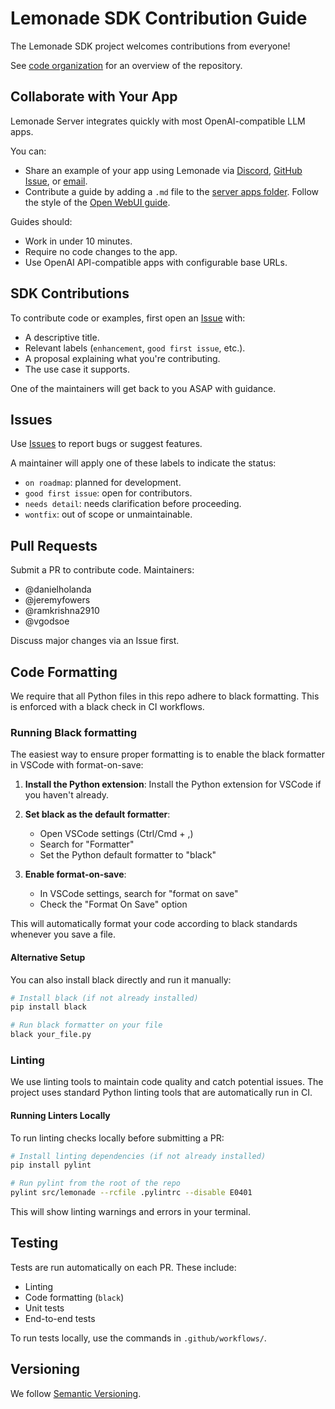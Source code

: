 # Lemonade SDK Contribution Guide

The Lemonade SDK project welcomes contributions from everyone!

See [code organization](https://github.com/lemonade-sdk/lemonade/blob/main/docs/code.md) for an overview of the repository.

## Collaborate with Your App

Lemonade Server integrates quickly with most OpenAI-compatible LLM apps.

You can:
- Share an example of your app using Lemonade via [Discord](https://discord.gg/5xXzkMu8Zk), [GitHub Issue](https://github.com/lemonade-sdk/lemonade/issues), or [email](mailto:lemonade@amd.com).
- Contribute a guide by adding a `.md` file to the [server apps folder](https://github.com/lemonade-sdk/lemonade/tree/main/docs/server/apps). Follow the style of the [Open WebUI guide](./server/apps/open-webui.md).

Guides should:
- Work in under 10 minutes.
- Require no code changes to the app.
- Use OpenAI API-compatible apps with configurable base URLs.

## SDK Contributions

To contribute code or examples, first open an [Issue](https://github.com/lemonade-sdk/lemonade/issues) with:
   - A descriptive title.
   - Relevant labels (`enhancement`, `good first issue`, etc.).
   - A proposal explaining what you're contributing.
   - The use case it supports.

One of the maintainers will get back to you ASAP with guidance.

## Issues

Use [Issues](https://github.com/lemonade-sdk/lemonade/issues) to report bugs or suggest features. 

A maintainer will apply one of these labels to indicate the status:
- `on roadmap`: planned for development.
- `good first issue`: open for contributors.
- `needs detail`: needs clarification before proceeding.
- `wontfix`: out of scope or unmaintainable.

## Pull Requests

Submit a PR to contribute code. Maintainers:
- @danielholanda
- @jeremyfowers
- @ramkrishna2910
- @vgodsoe

Discuss major changes via an Issue first.

## Code Formatting

We require that all Python files in this repo adhere to black formatting. This is enforced with a black check in CI workflows.

### Running Black formatting

The easiest way to ensure proper formatting is to enable the black formatter in VSCode with format-on-save:

1. **Install the Python extension**: Install the Python extension for VSCode if you haven't already.

2. **Set black as the default formatter**: 
   - Open VSCode settings (Ctrl/Cmd + ,)
   - Search for "Formatter"
   - Set the Python default formatter to "black"

3. **Enable format-on-save**:
   - In VSCode settings, search for "format on save"
   - Check the "Format On Save" option

This will automatically format your code according to black standards whenever you save a file.

#### Alternative Setup

You can also install black directly and run it manually:
```bash
# Install black (if not already installed)
pip install black

# Run black formatter on your file
black your_file.py
```

### Linting

We use linting tools to maintain code quality and catch potential issues. The project uses standard Python linting tools that are automatically run in CI.

#### Running Linters Locally

To run linting checks locally before submitting a PR:

```bash
# Install linting dependencies (if not already installed)
pip install pylint

# Run pylint from the root of the repo
pylint src/lemonade --rcfile .pylintrc --disable E0401
```
This will show linting warnings and errors in your terminal.

## Testing

Tests are run automatically on each PR. These include:
- Linting
- Code formatting (`black`)
- Unit tests
- End-to-end tests

To run tests locally, use the commands in `.github/workflows/`.

## Versioning

We follow [Semantic Versioning](https://github.com/lemonade-sdk/lemonade/blob/main/docs/versioning.md).
